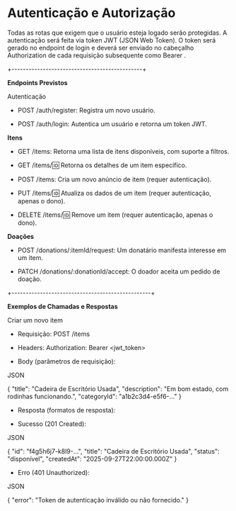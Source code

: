 # Autenticação e Autorização 

Todas as rotas que exigem que o usuário esteja logado serão protegidas. A autenticação será feita via token JWT (JSON Web Token). O token será gerado no endpoint de login e deverá ser enviado no cabeçalho Authorization de cada requisição subsequente como Bearer <token>.

+----------------------------------------------+

**Endpoints Previstos** 


Autenticação

* POST /auth/register: Registra um novo usuário.

* POST /auth/login: Autentica um usuário e retorna um token JWT.


**Itens**

* GET /items: Retorna uma lista de itens disponíveis, com suporte a filtros.

* GET /items/:id: Retorna os detalhes de um item específico.

* POST /items: Cria um novo anúncio de item (requer autenticação).

* PUT /items/:id: Atualiza os dados de um item (requer autenticação, apenas o dono).

* DELETE /items/:id: Remove um item (requer autenticação, apenas o dono).

**Doações**

* POST /donations/:itemId/request: Um donatário manifesta interesse em um item.

* PATCH /donations/:donationId/accept: O doador aceita um pedido de doação.

+-------------------------------------------------+

**Exemplos de Chamadas e Respostas** 

Criar um novo item

* Requisição: POST /items

* Headers: Authorization: Bearer <jwt_token>

* Body (parâmetros de requisição): 

JSON

{
  "title": "Cadeira de Escritório Usada",
  "description": "Em bom estado, com rodinhas funcionando.",
  "categoryId": "a1b2c3d4-e5f6-..."
}

* Resposta (formatos de resposta): 

* Sucesso (201 Created):

JSON

{
  "id": "f4g5h6j7-k8l9-...",
  "title": "Cadeira de Escritório Usada",
  "status": "disponível",
  "createdAt": "2025-09-27T22:00:00.000Z"
}
* Erro (401 Unauthorized):

JSON

{
  "error": "Token de autenticação inválido ou não fornecido."
}

